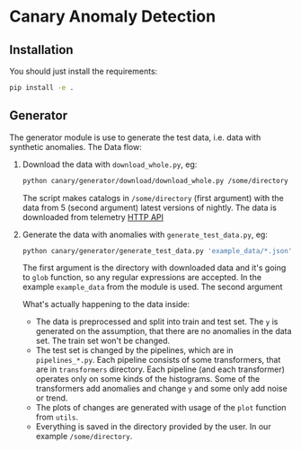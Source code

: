# Canary Anomaly Detection

## Installation

You should just install the requirements:
```bash
pip install -e .
```

## Generator

The generator module is use to generate the test data, i.e. data with synthetic anomalies. 
The Data flow:
1. Download the data with `download_whole.py`, eg:
    ```bash
    python canary/generator/download/download_whole.py /some/directory 5
    ``` 
    The script makes catalogs in `/some/directory` (first argument)  with the data from 5 (second argument) 
    latest versions of nightly. The data is downloaded from telemetry [HTTP API](https://github.com/mozilla/python_mozaggregator#api)
2. Generate the data with anomalies with `generate_test_data.py`, eg:
    ```bash
    python canary/generator/generate_test_data.py 'example_data/*.json' /some/directory
    ```
    The first argument is the directory with downloaded data and it's going to `glob` function, so any
    regular expressions are accepted. In the example `example_data` from the module is used. The second argument
    
    What's actually happening to the data inside:
    * The data is preprocessed and split into train and test set. The `y` is generated on the assumption, 
    that there are no anomalies in the data set. The train set won't be changed.
    * The test set is changed by the pipelines, which are in `pipelines_*.py`. Each pipeline consists
    of some transformers, that are in `transformers` directory. Each pipeline (and each transformer) operates
    only on some kinds of the histograms. Some of the transformers add anomalies and change `y` and some only 
    add noise or trend.
    * The plots of changes are generated with usage of the `plot` function from `utils`.
    * Everything is saved in the directory provided by the user. In our example `/some/directory`.